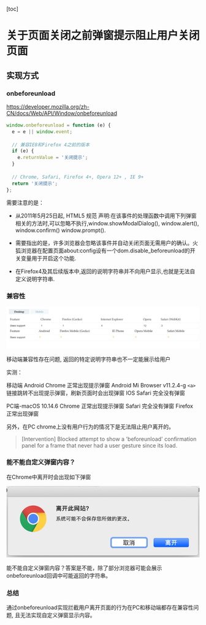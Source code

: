 [toc]

# 关于页面关闭之前弹窗提示阻止用户关闭页面

## 实现方式

### onbeforeunload
https://developer.mozilla.org/zh-CN/docs/Web/API/Window/onbeforeunload
```js
window.onbeforeunload = function (e) {
  e = e || window.event;

  // 兼容IE8和Firefox 4之前的版本
  if (e) {
    e.returnValue = '关闭提示';
  }

  // Chrome, Safari, Firefox 4+, Opera 12+ , IE 9+
  return '关闭提示';
};
```

需要注意的是：

* 从2011年5月25日起,  HTML5 规范 声明:在该事件的处理函数中调用下列弹窗相关的方法时,可以忽略不执行,window.showModalDialog(), window.alert(), window.confirm() window.prompt().

* 需要指出的是，许多浏览器会忽略该事件并自动关闭页面无需用户的确认。火狐浏览器在配置页面about:config设有一个dom.disable_beforeunload的开关变量用于开启这个功能.

* 在Firefox4及其后续版本中,返回的说明字符串并不向用户显示,也就是无法自定义说明字符串.

### 兼容性


![onbeforeunload_comp](./img/onbeforeunload_comp.png)

移动端兼容性存在问题, 返回的特定说明字符串也不一定能展示给用户

实测：

移动端
Android Chrome 正常出现提示弹窗
Android Mi Browser v11.2.4-g `<a>`链接跳转不出现提示弹窗，刷新页面时会出现弹窗
IOS Safari 完全没有弹窗

PC端-macOS 10.14.6
Chrome 正常出现提示弹窗
Safari 完全没有弹窗
Firefox 正常出现弹窗

另外，在PC chrome上没有用户行为的情况下是无法阻止用户离开的。
>[Intervention] Blocked attempt to show a 'beforeunload' confirmation panel for a frame that never had a user gesture since its load.

### 能不能自定义弹窗内容？

在Chrome中离开时会出现如下弹窗

![onbeforeunload_confirm](./img/onbeforeunload_confirm.png)

能不能自定义弹窗内容？答案是不能，除了部分浏览器可能会展示onbeforeunload回调中可能返回的字符串。

### 总结

通过onbeforeunload实现拦截用户离开页面的行为在PC和移动端都存在兼容性问题, 且无法实现自定义弹窗显示内容。
